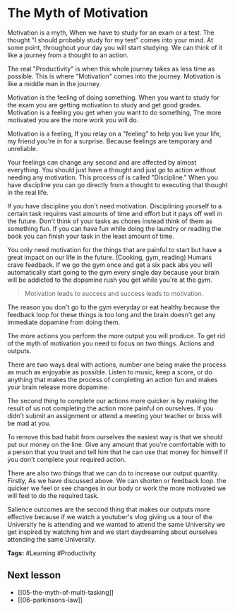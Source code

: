 # The Myth of Motivation
Motivation is a myth, When we have to study for an exam or a test. The thought "I should probably study for my test" comes into your mind. At some point, throughout your day you will start studying. We can think of it like a journey from a thought to an action.

The real "Productivity" is when this whole journey takes as less time as possible. This is where "Motivation" comes into the journey. Motivation is like a middle man in the journey. 

Motivation is the feeling of doing something. When you want to study for the exam you are getting motivation to study and get good grades. Motivation is a feeling you get when you want to do something, The more motivated you are the more work you will do.

Motivation is a feeling, If you relay on a "feeling" to help you live your life, my friend you're in for a surprise. Because feelings are temporary and unreliable. 

Your feelings can change any second and are affected by almost everything. You should just have a thought and just go to action without needing any motivation. This process of is called "Discipline." When you have discipline you can go directly from a thought to executing that thought in the real life.

If you have discipline you don't need motivation. Disciplining yourself to a certain task requires vast amounts of time and effort but it pays off well in the future. Don't think of your tasks as chores instead think of them as something fun. If you can have fun while doing the laundry or reading the book you can finish your task in the least amount of time.

You only need motivation for the things that are painful to start but have a great impact on our life in the future. (Cooking, gym, reading) Humans crave feedback. If we go the gym once and get a six pack abs you will automatically start going to the gym every single day because your brain will be addicted to the dopamine rush you get while you're at the gym.

> Motivation leads to success and success leads to motivation.

The reason you don't go to the gym everyday or eat healthy because the feedback loop for these things is too long and the brain doesn't get any immediate dopamine from doing them.

The more actions you perform the more output you will produce. To get rid of the myth of motivation you need to focus on two things. Actions and outputs.

There are two ways deal with actions, number one being make the process as much as enjoyable as possible. Listen to music, keep a score, or do anything that makes the process of completing an action fun and makes your brain release more dopamine.

The second thing to complete our actions more quicker is by making the result of us not completing the action more painful on ourselves. If you didn't submit an assignment or attend a meeting your teacher or boss will be mad at you.

To remove this bad habit from ourselves the easiest way is that we should put our money on the line. Give any amount that you're comfortable with to a person that you trust and tell him that he can use that money for himself if you don't complete your required action.

There are also two things that we can do to increase our output quantity. Firstly, As we have discussed above. We can shorten or feedback loop. the quicker we feel or see changes in our body or work the more motivated we will feel to do the required task.

Salience outcomes are the second thing that makes our outputs more effective because if we watch a youtuber's vlog giving us a tour of the University he is attending and we wanted to attend the same University we get inspired by watching him and we start daydreaming about ourselves attending the same University. 

**Tags:** #Learning #Productivity 

## Next lesson
- [[05-the-myth-of-multi-tasking]]
- [[06-parkinsons-law]]